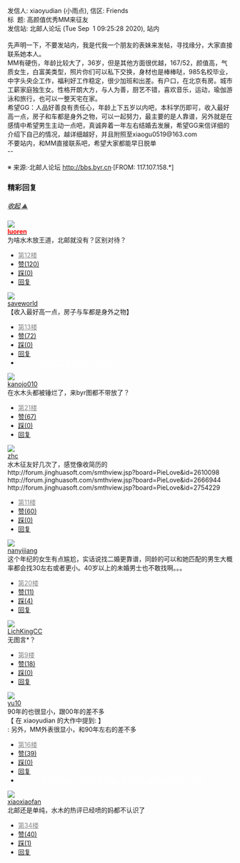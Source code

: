 <div class="a-content-wrap">发信人: xiaoyudian (小雨点), 信区: Friends<br>标&nbsp;&nbsp;题: 高颜值优秀MM来征友<br>发信站: 北邮人论坛 (Tue Sep&nbsp;&nbsp;1 09:25:28 2020), 站内<br><br>先声明一下，不要发站内，我是代我一个朋友的表妹来发帖，寻找缘分，大家直接联系她本人。<br>MM有硬伤，年龄比较大了，36岁，但是其他方面很优越，167/52，颜值高，气质女生，白富美类型，照片你们可以私下交换，身材也是棒棒哒，985名校毕业，中字头央企工作，福利好工作稳定，很少加班和出差。有户口，在北京有房。城市工薪家庭独生女。性格开朗大方，与人为善，厨艺不错，喜欢音乐，运动，瑜伽游泳和旅行，也可以一整天宅在家。<br>希望GG：人品好善良有责任心，年龄上下五岁以内吧，本科学历即可，收入最好高一点，房子和车都是身外之物，可以一起努力，最主要的是人靠谱，另外就是在感情中希望男生主动一点吧，真诚奔着一年左右结婚去发展，希望GG来信详细的介绍下自己的情况，越详细越好，并且附照至xiaogu0519@163.com<br>不要站内，和MM直接联系吧，希望大家都能早日脱单<br>--<br><br><font class="f000"></font><font class="f005">※ 来源:·北邮人论坛 <a target="_blank" href="http://bbs.byr.cn">http://bbs.byr.cn</a>·[FROM: 117.107.158.*]</font><font class="f000"><br></font><div id="nice_view" class="corner" style="margin:0;display:block"><div class="a-nice-comment-divline"><h3><span>精彩回复</span></h3><h5><a class="a-func-toggle" style="color:#555;" href="#">收起 ▲</a></h5></div><div class="a-nice-comment"><div class="a-nice-comment-item"><a class="a-nice-comment-face" href="/user/query/luoren"><img src="https://bbs.byr.cn/uploadFace/L/luoren.1537.jpg"></a><div class="a-nice-comment-cell"><div class="a-nice-comment-id"><a href="/user/query/luoren"><strong style="color:red;">luoren</strong></a></div><div class="a-nice-comment-content">为啥水木放王道，北邮就没有？区别对待？</div><div><ul class="a-func a-nice-comment-func"><li><a class="a-nice-comment-floor" style="color:#888;" title="点击跳转" href="/article/Friends/1970304?s=1970346">第12楼</a></li><li><a href="/article/Friends/ajax_voteup/1970346.json" class="a-func-like" id="like_list1970346"><samp class="ico-pos-zaninactive" id="icon_like_list1970346"></samp>赞(120)</a></li><li><a href="/article/Friends/ajax_votedown/1970346.json" id="listCai1970346" class="a-func-cai"><samp class="ico-pos-caiinactive" id="icon_list_cai1970346"></samp>踩(0)</a></li><li><samp class="ico-pos-reply"></samp><a href="/article/Friends/post/1970346" class="a-post">回复</a></li></ul></div></div></div><div class="a-nice-comment-item"><a class="a-nice-comment-face" href="/user/query/saveworld"><img src="https://bbs.byr.cn/img/face_default_m.jpg"></a><div class="a-nice-comment-cell"><div class="a-nice-comment-id"><a href="/user/query/saveworld">saveworld</a></div><div class="a-nice-comment-content">【收入最好高一点，房子与车都是身外之物】</div><div><ul class="a-func a-nice-comment-func"><li><a class="a-nice-comment-floor" style="color:#888;" title="点击跳转" href="/article/Friends/1970304?s=1970350">第13楼</a></li><li><a href="/article/Friends/ajax_voteup/1970350.json" class="a-func-like" id="like_list1970350"><samp class="ico-pos-zaninactive" id="icon_like_list1970350"></samp>赞(72)</a></li><li><a href="/article/Friends/ajax_votedown/1970350.json" id="listCai1970350" class="a-func-cai"><samp class="ico-pos-caiinactive" id="icon_list_cai1970350"></samp>踩(0)</a></li><li><samp class="ico-pos-reply"></samp><a href="/article/Friends/post/1970350" class="a-post">回复</a></li><li><a href="#" style="color:white;margin:0px 50px;">我胡汉三又回来了！ 5/10</a></li></ul></div></div></div><div class="a-nice-comment-item"><a class="a-nice-comment-face" href="/user/query/kanojo010"><img src="https://bbs.byr.cn/uploadFace/K/kanojo010.6675.jpg"></a><div class="a-nice-comment-cell"><div class="a-nice-comment-id"><a href="/user/query/kanojo010">kanojo010</a></div><div class="a-nice-comment-content">在水木头都被锤烂了，来byr图都不带放了？</div><div><ul class="a-func a-nice-comment-func"><li><a class="a-nice-comment-floor" style="color:#888;" title="点击跳转" href="/article/Friends/1970304?s=1970498">第21楼</a></li><li><a href="/article/Friends/ajax_voteup/1970498.json" class="a-func-like" id="like_list1970498"><samp class="ico-pos-zaninactive" id="icon_like_list1970498"></samp>赞(67)</a></li><li><a href="/article/Friends/ajax_votedown/1970498.json" id="listCai1970498" class="a-func-cai"><samp class="ico-pos-caiinactive" id="icon_list_cai1970498"></samp>踩(0)</a></li><li><samp class="ico-pos-reply"></samp><a href="/article/Friends/post/1970498" class="a-post">回复</a></li></ul></div></div></div><div class="a-nice-comment-item"><a class="a-nice-comment-face" href="/user/query/zhc"><img src="https://bbs.byr.cn/uploadFace/Z/zhc.5334.jpg"></a><div class="a-nice-comment-cell"><div class="a-nice-comment-id"><a href="/user/query/zhc">zhc</a></div><div class="a-nice-comment-content">水木征友好几次了，感觉像收简历的<br>http://forum.jinghuasoft.com/smthview.jsp?board=PieLove&amp;id=2610098<br>http://forum.jinghuasoft.com/smthview.jsp?board=PieLove&amp;id=2666944<br>http://forum.jinghuasoft.com/smthview.jsp?board=PieLove&amp;id=2754229</div><div><ul class="a-func a-nice-comment-func"><li><a class="a-nice-comment-floor" style="color:#888;" title="点击跳转" href="/article/Friends/1970304?s=1970345">第11楼</a></li><li><a href="/article/Friends/ajax_voteup/1970345.json" class="a-func-like" id="like_list1970345"><samp class="ico-pos-zaninactive" id="icon_like_list1970345"></samp>赞(60)</a></li><li><a href="/article/Friends/ajax_votedown/1970345.json" id="listCai1970345" class="a-func-cai"><samp class="ico-pos-caiinactive" id="icon_list_cai1970345"></samp>踩(0)</a></li><li><samp class="ico-pos-reply"></samp><a href="/article/Friends/post/1970345" class="a-post">回复</a></li></ul></div></div></div><div class="a-nice-comment-item"><a class="a-nice-comment-face" href="/user/query/nanyijiang"><img src="https://bbs.byr.cn/img/face_default_m.jpg"></a><div class="a-nice-comment-cell"><div class="a-nice-comment-id"><a href="/user/query/nanyijiang">nanyijiang</a></div><div class="a-nice-comment-content">这个年纪的女生有点尴尬，实话说找二婚更靠谱，同龄的可以和她匹配的男生大概率都会找30左右或者更小。40岁以上的未婚男士也不敢找啊。。。</div><div><ul class="a-func a-nice-comment-func"><li><a class="a-nice-comment-floor" style="color:#888;" title="点击跳转" href="/article/Friends/1970304?s=1970392">第20楼</a></li><li><a href="/article/Friends/ajax_voteup/1970392.json" class="a-func-like" id="like_list1970392"><samp class="ico-pos-zaninactive" id="icon_like_list1970392"></samp>赞(11)</a></li><li><a href="/article/Friends/ajax_votedown/1970392.json" id="listCai1970392" class="a-func-cai"><samp class="ico-pos-caiinactive" id="icon_list_cai1970392"></samp>踩(4)</a></li><li><samp class="ico-pos-reply"></samp><a href="/article/Friends/post/1970392" class="a-post">回复</a></li></ul></div></div></div><div class="a-nice-comment-item"><a class="a-nice-comment-face" href="/user/query/LichKingCC"><img src="https://bbs.byr.cn/uploadFace/L/LichKingCC.649.jpg"></a><div class="a-nice-comment-cell"><div class="a-nice-comment-id"><a href="/user/query/LichKingCC">LichKingCC</a></div><div class="a-nice-comment-content">无图言*？</div><div><ul class="a-func a-nice-comment-func"><li><a class="a-nice-comment-floor" style="color:#888;" title="点击跳转" href="/article/Friends/1970304?s=1970333">第9楼</a></li><li><a href="/article/Friends/ajax_voteup/1970333.json" class="a-func-like" id="like_list1970333"><samp class="ico-pos-zaninactive" id="icon_like_list1970333"></samp>赞(18)</a></li><li><a href="/article/Friends/ajax_votedown/1970333.json" id="listCai1970333" class="a-func-cai"><samp class="ico-pos-caiinactive" id="icon_list_cai1970333"></samp>踩(0)</a></li><li><samp class="ico-pos-reply"></samp><a href="/article/Friends/post/1970333" class="a-post">回复</a></li></ul></div></div></div><div class="a-nice-comment-item"><a class="a-nice-comment-face" href="/user/query/yu10"><img src="https://bbs.byr.cn/img/face_default_m.jpg"></a><div class="a-nice-comment-cell"><div class="a-nice-comment-id"><a href="/user/query/yu10">yu10</a></div><div class="a-nice-comment-content">90年的也很显小，跟00年的差不多<br>【 在 xiaoyudian 的大作中提到: 】<br>: 另外，MM外表很显小，和90年左右的差不多</div><div><ul class="a-func a-nice-comment-func"><li><a class="a-nice-comment-floor" style="color:#888;" title="点击跳转" href="/article/Friends/1970304?s=1970355">第16楼</a></li><li><a href="/article/Friends/ajax_voteup/1970355.json" class="a-func-like" id="like_list1970355"><samp class="ico-pos-zaninactive" id="icon_like_list1970355"></samp>赞(39)</a></li><li><a href="/article/Friends/ajax_votedown/1970355.json" id="listCai1970355" class="a-func-cai"><samp class="ico-pos-caiinactive" id="icon_list_cai1970355"></samp>踩(0)</a></li><li><samp class="ico-pos-reply"></samp><a href="/article/Friends/post/1970355" class="a-post">回复</a></li><li><a href="#" style="color:white;margin:0px 50px;">我开始怀疑，在这个世界上，还有什么是不会过期的。 7/10</a></li></ul></div></div></div><div class="a-nice-comment-item"><a class="a-nice-comment-face" href="/user/query/xiaoxiaofan"><img src="https://bbs.byr.cn/img/face_default_m.jpg"></a><div class="a-nice-comment-cell"><div class="a-nice-comment-id"><a href="/user/query/xiaoxiaofan">xiaoxiaofan</a></div><div class="a-nice-comment-content">北邮还是单纯，水木的热评已经喷的妈都不认识了</div><div><ul class="a-func a-nice-comment-func"><li><a class="a-nice-comment-floor" style="color:#888;" title="点击跳转" href="/article/Friends/1970304?s=1971492">第34楼</a></li><li><a href="/article/Friends/ajax_voteup/1971492.json" class="a-func-like" id="like_list1971492"><samp class="ico-pos-zaninactive" id="icon_like_list1971492"></samp>赞(40)</a></li><li><a href="/article/Friends/ajax_votedown/1971492.json" id="listCai1971492" class="a-func-cai"><samp class="ico-pos-caiinactive" id="icon_list_cai1971492"></samp>踩(1)</a></li><li><samp class="ico-pos-reply"></samp><a href="/article/Friends/post/1971492" class="a-post">回复</a></li></ul></div></div></div></div></div><!--成就解锁：彩蛋2号获得！输入魂斗罗秘籍可解锁彩蛋3号。hint： IE 0=A  1=B--来自bbs.byr.cn----></div>